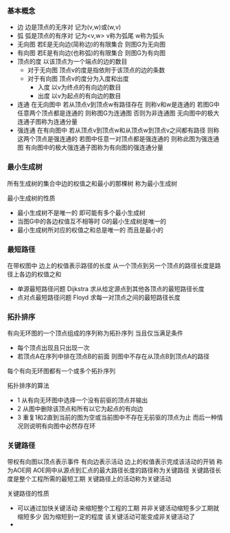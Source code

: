 ### 基本概念

- 边 边是顶点的无序对 记为(v,w)或(w,v)
- 弧 弧是顶点的有序对 记为<v,w> v称为弧尾 w称为弧头
- 无向图 若E是无向边(简称边)的有限集合 则图G为无向图
- 有向图 若E是有向边(也称弧)的有限集合 则图G为有向图
- 顶点的度 以该顶点为一个端点的边的数目
    - 对于无向图 顶点v的度是指依附于该顶点的边的条数
    - 对于有向图 顶点v的度分为入度和出度
        - 入度 以v为终点的有向边的数目
        - 出度 以v为起点的有向边的数目
- 连通 在无向图中 若从顶点v到顶点w有路径存在 则称v和w是连通的 若图G中任意两个顶点都是连通的 则称图G为连通图 否则为非连通图 无向图中的极大连通子图称为连通分量
- 强连通 在有向图中 若从顶点v到顶点w和从顶点w到顶点v之间都有路径 则称这两个顶点是强连通的 若图中任意一对顶点都是强连通的 则称此图为强连通图 有向图中的极大强连通子图称为有向图的强连通分量

### 最小生成树

所有生成树的集合中边的权值之和最小的那棵树 称为最小生成树

最小生成树的性质
- 最小生成树不是唯一的 即可能有多个最小生成树
- 当图G中的各边权值互不相等时 G的最小生成树是唯一的
- 最小生成树所对应的权值之和总是唯一的 而且是最小的

### 最短路径

在带权图中 边上的权值表示路径的长度 从一个顶点到另一个顶点的路径长度是路径上各边的权值之和
- 单源最短路径问题 Dijkstra 求从给定源点到其他各顶点的最短路径长度
- 点对点最短路径问题 Floyd 求每一对顶点之间的最短路径长度

### 拓扑排序

有向无环图的一个顶点组成的序列称为拓扑序列 当且仅当满足条件
- 每个顶点出现且只出现一次
- 若顶点A在序列中排在顶点B的前面 则图中不存在从顶点B到顶点A的路径

每个有向无环图都有一个或多个拓扑序列

拓扑排序的算法
- 1 从有向无环图中选择一个没有前驱的顶点并输出
- 2 从图中删除该顶点和所有以它为起点的有向边
- 3 重复1和2直到当前的图为空或当前图中不存在无前驱的顶点为止 而后一种情况则说明有向图中必然存在环

### 关键路径

带权有向图以顶点表示事件 有向边表示活动 边上的权值表示完成该活动的开销 称为AOE网 AOE网中从源点到汇点的最大路径长度的路径称为关键路径 关键路径长度是整个工程所需的最短工期 关键路径上的活动称为关键活动

关键路径的性质
- 可以通过加快关键活动 来缩短整个工程的工期 并非关键活动缩短多少工期就缩短多少 因为缩短到一定的程度 该关键活动可能变成非关键活动了
- 
